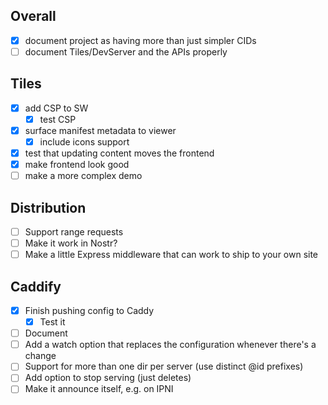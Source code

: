 
## Overall

- [x] document project as having more than just simpler CIDs
- [ ] document Tiles/DevServer and the APIs properly

## Tiles

- [x] add CSP to SW
  - [x] test CSP
- [x] surface manifest metadata to viewer
  - [x] include icons support
- [x] test that updating content moves the frontend
- [x] make frontend look good
- [ ] make a more complex demo

## Distribution

- [ ] Support range requests
- [ ] Make it work in Nostr?
- [ ] Make a little Express middleware that can work to ship to your own site

## Caddify

- [x] Finish pushing config to Caddy
  - [x] Test it
- [ ] Document
- [ ] Add a watch option that replaces the configuration whenever there's a change
- [ ] Support for more than one dir per server (use distinct @id prefixes)
- [ ] Add option to stop serving (just deletes)
- [ ] Make it announce itself, e.g. on IPNI
